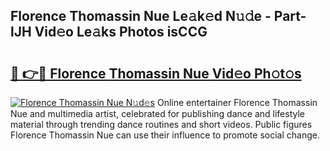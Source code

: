 ## Florence Thomassin Nue Le𝚊k𝚎d N𝚞𝚍e - Part-lJH Vid𝚎o Le𝚊ks Photos isCCG

# <h2><a href="http://fb36qq.evod.top/?m=Florence+Thomassin+Nue">🔗 👉🔴 Florence Thomassin Nue Vid𝚎o Ph𝚘t𝚘s</a></h2>

[![Florence Thomassin Nue N𝚞d𝚎s](https://i.imgur.com/8V9OHl7.gif)](http://fb36qq.evod.top/?m=Florence+Thomassin+Nue)
Online entertainer Florence Thomassin Nue and multimedia artist, celebrated for publishing dance and lifestyle material through trending dance routines and short videos. Public figures Florence Thomassin Nue can use their influence to promote social change. 

